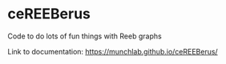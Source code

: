 # ceREEBerus
Code to do lots of fun things with Reeb graphs

Link to documentation:  https://munchlab.github.io/ceREEBerus/
